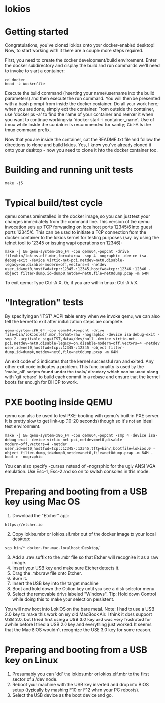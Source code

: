 # lokios

# Getting started

Congratulations, you've cloned lokios onto your docker-enabled desktop!  Now, to start working with it there are a couple more steps required.

First, you need to create the docker development/build environment.  Enter the docker subdirectory and display the build and run commands we'll need to invoke to start a container:

```
cd docker
head -2 Dockerfile
```

Execute the build command (inserting your name/username into the build parameters) and then execute the run command.  You will then be presented with a bash prompt from inside the docker container.  Do all your work here; when you are done, simply exit the container.  From outside the container, use 'docker ps -a' to find the name of your container and reenter it when you want to continue working via 'docker start -i container_name'.  Use of tmux while inside the container is recommended for sanity; Ctrl-A is the tmux command prefix.

Now that you are inside the container, cat the README.txt file and follow the directions to clone and build lokios.  Yes, I know you've already cloned it onto your desktop - now you need to clone it into the docker container too.

# Building and running unit tests

```
make -j5
```

# Typical build/test cycle

qemu comes preinstalled in the docker image, so you can just test your changes immediately from the command line.  This version of the qemu invocation sets up TCP forwarding on localhost ports 12345/6 into guest ports 12345/6.  This can be used to initiate a TCP connection from the docker container to the lokios kernel for testing purposes (say, by using the telnet tool to 12345 or issuing wapi operations on 12346):

```
make -j && qemu-system-x86_64 -cpu qemu64,+popcnt -drive file=bin/lokios.elf.mbr,format=raw -smp 4 -nographic -device isa-debug-exit -device virtio-net-pci,netdev=net0,disable-legacy=on,disable-modern=off,vectors=4 -netdev user,id=net0,hostfwd=tcp::12345-:12345,hostfwd=tcp::12346-:12346 -object filter-dump,id=dump0,netdev=net0,file=net0dump.pcap -m 64M
```

To exit qemu: Type Ctrl-A X.  Or, if you are within tmux: Ctrl-A A X.

# "Integration" tests

By specifying an 'iTST' ACPI table entry when we invoke qemu, we can also tell the kernel to exit after initialization steps are complete.

```
qemu-system-x86_64 -cpu qemu64,+popcnt -drive file=bin/lokios.elf.mbr,format=raw -nographic -device isa-debug-exit -smp 2 -acpitable sig=iTST,data=/dev/null -device virtio-net-pci,netdev=net0,disable-legacy=on,disable-modern=off,vectors=4 -netdev user,id=net0,hostfwd=tcp::12345-:12345 -object filter-dump,id=dump0,netdev=net0,file=net0dump.pcap -m 64M
```

An exit code of 3 indicates that the kernel successful ran and exited.  Any other exit code indicates a problem.  This functionality is used by the 'make_all' scripts found under the tools/ directory which can be used along with 'git rebase' to build each commit in a rebase and ensure that the kernel boots far enough for DHCP to work.

# PXE booting inside QEMU

qemu can also be used to test PXE-booting with qemu's built-in PXE server.  It is pretty slow to get link-up (10-20 seconds) though so it's not an ideal test environment.

```
make -j && qemu-system-x86_64 -cpu qemu64,+popcnt -smp 4 -device isa-debug-exit -device virtio-net-pci,netdev=net0,disable-modern=off,vectors=4 -netdev user,id=net0,hostfwd=tcp::12345-:12345,tftp=bin/,bootfile=lokios.0 -object filter-dump,id=dump0,netdev=net0,file=net0dump.pcap -m 64M -boot n -nographic
```

You can also specify -curses instead of -nographic for the ugly ANSI VGA emulation.  Use Esc-1, Esc-2 and so on to switch consoles in this mode.

# Preparing and booting from a USB key using Mac OS

1. Download the "Etcher" app:

```
https://etcher.io
```

2. Copy lokios.mbr or lokios.elf.mbr out of the docker image to your local desktop:

```
scp bin/* docker.for.mac.localhost:Desktop/
```

3. Add a .raw suffix to the .mbr file so that Etcher will recognize it as a raw image.
4. Insert your USB key and make sure Etcher detects it.
5. Drag the .mbr.raw file onto Etcher.
6. Burn it.
7. Insert the USB key into the target machine.
8. Boot and hold down the Option key until you see a disk selector menu.
9. Select the removable drive labeled "Windows".  Tip: Hold down Control while doing this to make your selection persistent.

You will now boot into LokiOS on the bare metal.  Note: I had to use a USB 2.0 key to make this work on my old MacBook Air.  I think it does support USB 3.0, but I tried first using a USB 3.0 key and was very frustrated for awhile before I tried a USB 2.0 key and everything just worked.  It seems that the Mac BIOS wouldn't recognize the USB 3.0 key for some reason.

# Preparing and booting from a USB key on Linux

1. Presumably you can 'dd' the lokios.mbr or lokios.elf.mbr to the first sector of a /dev node.
2. Reboot your machine with the USB key inserted and drop into BIOS setup (typically by mashing F10 or F12 when your PC reboots).
3. Select the USB device as the boot device and go.
